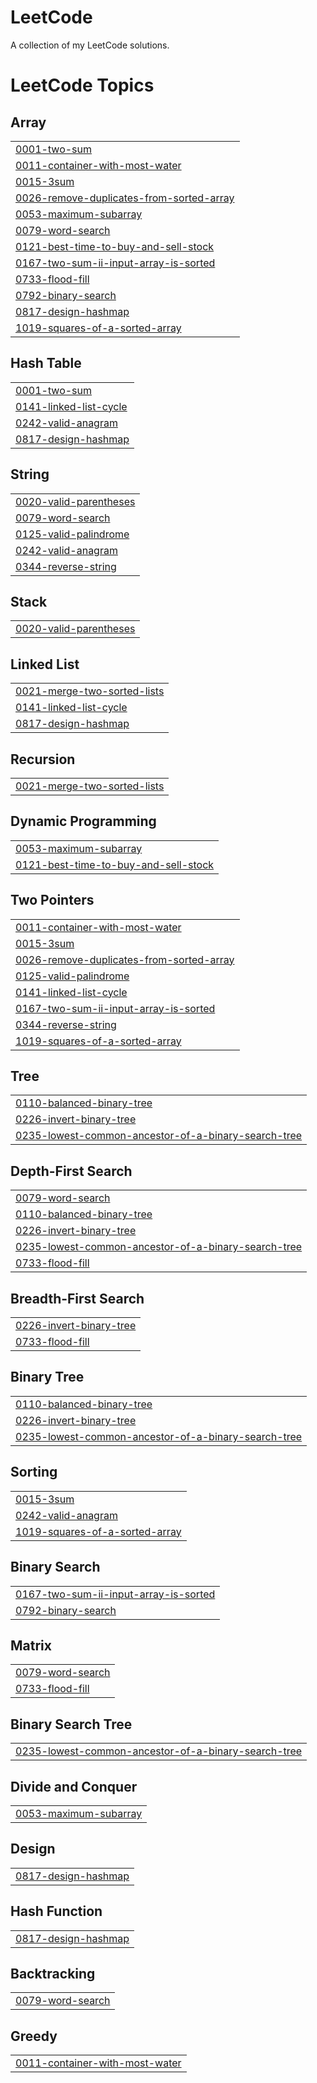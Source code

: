 # LeetCode
A collection of my LeetCode solutions.

<!---LeetCode Topics Start-->
# LeetCode Topics
## Array
|  |
| ------- |
| [0001-two-sum](https://github.com/Asnvir/LeetCode-exercises/tree/master/0001-two-sum) |
| [0011-container-with-most-water](https://github.com/Asnvir/LeetCode-JS/tree/master/0011-container-with-most-water) |
| [0015-3sum](https://github.com/Asnvir/LeetCode/tree/master/0015-3sum) |
| [0026-remove-duplicates-from-sorted-array](https://github.com/Asnvir/LeetCode-JS/tree/master/0026-remove-duplicates-from-sorted-array) |
| [0053-maximum-subarray](https://github.com/Asnvir/LeetCode-exercises/tree/master/0053-maximum-subarray) |
| [0079-word-search](https://github.com/Asnvir/LeetCode/tree/master/0079-word-search) |
| [0121-best-time-to-buy-and-sell-stock](https://github.com/Asnvir/LeetCode-exercises/tree/master/0121-best-time-to-buy-and-sell-stock) |
| [0167-two-sum-ii-input-array-is-sorted](https://github.com/Asnvir/LeetCode/tree/master/0167-two-sum-ii-input-array-is-sorted) |
| [0733-flood-fill](https://github.com/Asnvir/LeetCode-exercises/tree/master/0733-flood-fill) |
| [0792-binary-search](https://github.com/Asnvir/LeetCode-exercises/tree/master/0792-binary-search) |
| [0817-design-hashmap](https://github.com/Asnvir/LeetCode/tree/master/0817-design-hashmap) |
| [1019-squares-of-a-sorted-array](https://github.com/Asnvir/LeetCode/tree/master/1019-squares-of-a-sorted-array) |
## Hash Table
|  |
| ------- |
| [0001-two-sum](https://github.com/Asnvir/LeetCode-exercises/tree/master/0001-two-sum) |
| [0141-linked-list-cycle](https://github.com/Asnvir/LeetCode-exercises/tree/master/0141-linked-list-cycle) |
| [0242-valid-anagram](https://github.com/Asnvir/LeetCode-exercises/tree/master/0242-valid-anagram) |
| [0817-design-hashmap](https://github.com/Asnvir/LeetCode/tree/master/0817-design-hashmap) |
## String
|  |
| ------- |
| [0020-valid-parentheses](https://github.com/Asnvir/LeetCode-exercises/tree/master/0020-valid-parentheses) |
| [0079-word-search](https://github.com/Asnvir/LeetCode/tree/master/0079-word-search) |
| [0125-valid-palindrome](https://github.com/Asnvir/LeetCode-exercises/tree/master/0125-valid-palindrome) |
| [0242-valid-anagram](https://github.com/Asnvir/LeetCode-exercises/tree/master/0242-valid-anagram) |
| [0344-reverse-string](https://github.com/Asnvir/LeetCode/tree/master/0344-reverse-string) |
## Stack
|  |
| ------- |
| [0020-valid-parentheses](https://github.com/Asnvir/LeetCode-exercises/tree/master/0020-valid-parentheses) |
## Linked List
|  |
| ------- |
| [0021-merge-two-sorted-lists](https://github.com/Asnvir/LeetCode-exercises/tree/master/0021-merge-two-sorted-lists) |
| [0141-linked-list-cycle](https://github.com/Asnvir/LeetCode-exercises/tree/master/0141-linked-list-cycle) |
| [0817-design-hashmap](https://github.com/Asnvir/LeetCode/tree/master/0817-design-hashmap) |
## Recursion
|  |
| ------- |
| [0021-merge-two-sorted-lists](https://github.com/Asnvir/LeetCode-exercises/tree/master/0021-merge-two-sorted-lists) |
## Dynamic Programming
|  |
| ------- |
| [0053-maximum-subarray](https://github.com/Asnvir/LeetCode-exercises/tree/master/0053-maximum-subarray) |
| [0121-best-time-to-buy-and-sell-stock](https://github.com/Asnvir/LeetCode-exercises/tree/master/0121-best-time-to-buy-and-sell-stock) |
## Two Pointers
|  |
| ------- |
| [0011-container-with-most-water](https://github.com/Asnvir/LeetCode-JS/tree/master/0011-container-with-most-water) |
| [0015-3sum](https://github.com/Asnvir/LeetCode/tree/master/0015-3sum) |
| [0026-remove-duplicates-from-sorted-array](https://github.com/Asnvir/LeetCode-JS/tree/master/0026-remove-duplicates-from-sorted-array) |
| [0125-valid-palindrome](https://github.com/Asnvir/LeetCode-exercises/tree/master/0125-valid-palindrome) |
| [0141-linked-list-cycle](https://github.com/Asnvir/LeetCode-exercises/tree/master/0141-linked-list-cycle) |
| [0167-two-sum-ii-input-array-is-sorted](https://github.com/Asnvir/LeetCode/tree/master/0167-two-sum-ii-input-array-is-sorted) |
| [0344-reverse-string](https://github.com/Asnvir/LeetCode/tree/master/0344-reverse-string) |
| [1019-squares-of-a-sorted-array](https://github.com/Asnvir/LeetCode/tree/master/1019-squares-of-a-sorted-array) |
## Tree
|  |
| ------- |
| [0110-balanced-binary-tree](https://github.com/Asnvir/LeetCode-exercises/tree/master/0110-balanced-binary-tree) |
| [0226-invert-binary-tree](https://github.com/Asnvir/LeetCode-exercises/tree/master/0226-invert-binary-tree) |
| [0235-lowest-common-ancestor-of-a-binary-search-tree](https://github.com/Asnvir/LeetCode-exercises/tree/master/0235-lowest-common-ancestor-of-a-binary-search-tree) |
## Depth-First Search
|  |
| ------- |
| [0079-word-search](https://github.com/Asnvir/LeetCode/tree/master/0079-word-search) |
| [0110-balanced-binary-tree](https://github.com/Asnvir/LeetCode-exercises/tree/master/0110-balanced-binary-tree) |
| [0226-invert-binary-tree](https://github.com/Asnvir/LeetCode-exercises/tree/master/0226-invert-binary-tree) |
| [0235-lowest-common-ancestor-of-a-binary-search-tree](https://github.com/Asnvir/LeetCode-exercises/tree/master/0235-lowest-common-ancestor-of-a-binary-search-tree) |
| [0733-flood-fill](https://github.com/Asnvir/LeetCode-exercises/tree/master/0733-flood-fill) |
## Breadth-First Search
|  |
| ------- |
| [0226-invert-binary-tree](https://github.com/Asnvir/LeetCode-exercises/tree/master/0226-invert-binary-tree) |
| [0733-flood-fill](https://github.com/Asnvir/LeetCode-exercises/tree/master/0733-flood-fill) |
## Binary Tree
|  |
| ------- |
| [0110-balanced-binary-tree](https://github.com/Asnvir/LeetCode-exercises/tree/master/0110-balanced-binary-tree) |
| [0226-invert-binary-tree](https://github.com/Asnvir/LeetCode-exercises/tree/master/0226-invert-binary-tree) |
| [0235-lowest-common-ancestor-of-a-binary-search-tree](https://github.com/Asnvir/LeetCode-exercises/tree/master/0235-lowest-common-ancestor-of-a-binary-search-tree) |
## Sorting
|  |
| ------- |
| [0015-3sum](https://github.com/Asnvir/LeetCode/tree/master/0015-3sum) |
| [0242-valid-anagram](https://github.com/Asnvir/LeetCode-exercises/tree/master/0242-valid-anagram) |
| [1019-squares-of-a-sorted-array](https://github.com/Asnvir/LeetCode/tree/master/1019-squares-of-a-sorted-array) |
## Binary Search
|  |
| ------- |
| [0167-two-sum-ii-input-array-is-sorted](https://github.com/Asnvir/LeetCode/tree/master/0167-two-sum-ii-input-array-is-sorted) |
| [0792-binary-search](https://github.com/Asnvir/LeetCode-exercises/tree/master/0792-binary-search) |
## Matrix
|  |
| ------- |
| [0079-word-search](https://github.com/Asnvir/LeetCode/tree/master/0079-word-search) |
| [0733-flood-fill](https://github.com/Asnvir/LeetCode-exercises/tree/master/0733-flood-fill) |
## Binary Search Tree
|  |
| ------- |
| [0235-lowest-common-ancestor-of-a-binary-search-tree](https://github.com/Asnvir/LeetCode-exercises/tree/master/0235-lowest-common-ancestor-of-a-binary-search-tree) |
## Divide and Conquer
|  |
| ------- |
| [0053-maximum-subarray](https://github.com/Asnvir/LeetCode-exercises/tree/master/0053-maximum-subarray) |
## Design
|  |
| ------- |
| [0817-design-hashmap](https://github.com/Asnvir/LeetCode/tree/master/0817-design-hashmap) |
## Hash Function
|  |
| ------- |
| [0817-design-hashmap](https://github.com/Asnvir/LeetCode/tree/master/0817-design-hashmap) |
## Backtracking
|  |
| ------- |
| [0079-word-search](https://github.com/Asnvir/LeetCode/tree/master/0079-word-search) |
## Greedy
|  |
| ------- |
| [0011-container-with-most-water](https://github.com/Asnvir/LeetCode-JS/tree/master/0011-container-with-most-water) |
<!---LeetCode Topics End-->